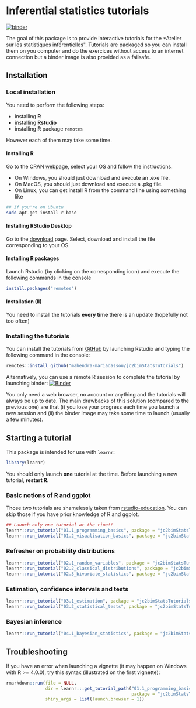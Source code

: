 
<!-- README.md is generated from README.Rmd. Please edit that file -->

# Inferential statistics tutorials

<!-- badges: start -->

[![binder](https://github.com/mahendra-mariadassou/jc2bimStatsTutorials/workflows/binder/badge.svg)](https://mybinder.org/v2/gh/mahendra-mariadassou/jc2bimStatsTutorials/main)
<!-- badges: end -->

The goal of this package is to provide interactive tutorials for the
\*Atelier sur les statistiques inférentielles". Tutorials are packaged
so you can install them on you computer and do the exercices without
access to an internet connection but a binder image is also provided as
a failsafe.

## Installation

### Local installation

You need to perform the following steps:

-   installing **R**
-   installing **Rstudio**
-   installing **R** package `remotes`

However each of them may take some time.

#### Installing R

Go to the CRAN [webpage](https://cran.r-project.org/), select your OS
and follow the instructions.

-   On Windows, you should just download and execute an .exe file.
-   On MacOS, you should just download and execute a .pkg file.
-   On Linux, you can get install R from the command line using
    something like

``` bash
## If you're on Ubuntu
sudo apt-get install r-base
```

#### Installing RStudio Desktop

Go to the
[download](https://rstudio.com/products/rstudio/download/#download)
page. Select, download and install the file corresponding to your OS.

#### Installing R packages

Launch Rstudio (by clicking on the corresponding icon) and execute the
following commands in the console

``` r
install.packages("remotes") 
```

#### Installation (II)

You need to install the tutorials **every time** there is an update
(hopefully not too often)

### Installing the tutorials

You can install the tutorials from [GitHub](https://github.com/) by
launching Rstudio and typing the following command in the console:

``` r
remotes::install_github("mahendra-mariadassou/jc2bimStatsTutorials")
```

Alternatively, you can use a remote R session to complete the tutorial
by launching binder:
[![Binder](https://mybinder.org/badge_logo.svg)](https://mybinder.org/v2/gh/mahendra-mariadassou/jc2bimStatsTutorials/main?urlpath=rstudio)

You only need a web browser, no account or anything and the tutorials
will always be up to date. The main drawbacks of this solution (compared
to the previous one) are that (i) you lose your progress each time you
launch a new session and (ii) the binder image may take some time to
launch (usually a few minutes).

## Starting a tutorial

This package is intended for use with `learnr`:

``` r
library(learnr)
```

You should only launch **one** tutorial at the time. Before launching a
new tutorial, **restart R**.

### Basic notions of R and ggplot

Those two tutorials are shamelessly taken from
[rstudio-education](https://rstudio.cloud/learn/primers). You can skip
those if you have prior knowledge of R and ggplot.

``` r
## Launch only one tutorial at the time!!
learnr::run_tutorial("01.1_programming_basics", package = "jc2bimStatsTutorials")
learnr::run_tutorial("01.2_visualisation_basics", package = "jc2bimStatsTutorials")
```

### Refresher on probability distributions

``` r
learnr::run_tutorial("02.1_random_variables", package = "jc2bimStatsTutorials")
learnr::run_tutorial("02.2_classical_distributions", package = "jc2bimStatsTutorials")
learnr::run_tutorial("02.3_bivariate_statistics", package = "jc2bimStatsTutorials")
```

### Estimation, confidence intervals and tests

``` r
learnr::run_tutorial("03.1_estimation", package = "jc2bimStatsTutorials")
learnr::run_tutorial("03.2_statistical_tests", package = "jc2bimStatsTutorials")
```

### Bayesian inference

``` r
learnr::run_tutorial("04.1_bayesian_statistics", package = "jc2bimStatsTutorials")
```

## Troubleshooting

If you have an error when launching a vignette (it may happen on Windows
with R &gt;= 4.0.0), try this syntax (illustrated on the first
vignette):

``` r
rmarkdown::run(file = NULL, 
               dir = learnr:::get_tutorial_path("01.1_programming_basics",  
                                                package = "jc2bimStatsTutorials"), 
               shiny_args = list(launch.browser = 1))
```
